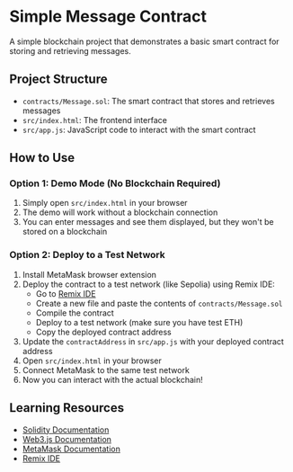 # Simple Message Contract

A simple blockchain project that demonstrates a basic smart contract for storing and retrieving messages.

## Project Structure

- `contracts/Message.sol`: The smart contract that stores and retrieves messages
- `src/index.html`: The frontend interface
- `src/app.js`: JavaScript code to interact with the smart contract

## How to Use

### Option 1: Demo Mode (No Blockchain Required)

1. Simply open `src/index.html` in your browser
2. The demo will work without a blockchain connection
3. You can enter messages and see them displayed, but they won't be stored on a blockchain

### Option 2: Deploy to a Test Network

1. Install MetaMask browser extension
2. Deploy the contract to a test network (like Sepolia) using Remix IDE:
   - Go to [Remix IDE](https://remix.ethereum.org/)
   - Create a new file and paste the contents of `contracts/Message.sol`
   - Compile the contract
   - Deploy to a test network (make sure you have test ETH)
   - Copy the deployed contract address
3. Update the `contractAddress` in `src/app.js` with your deployed contract address
4. Open `src/index.html` in your browser
5. Connect MetaMask to the same test network
6. Now you can interact with the actual blockchain!

## Learning Resources

- [Solidity Documentation](https://docs.soliditylang.org/)
- [Web3.js Documentation](https://web3js.readthedocs.io/)
- [MetaMask Documentation](https://docs.metamask.io/)
- [Remix IDE](https://remix.ethereum.org/) 
